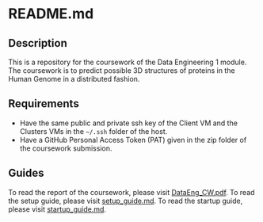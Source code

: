# README.md

## Description
This is a repository for the coursework of the Data Engineering 1 module.
The coursework is to predict possible 3D structures of proteins in the Human Genome in a distributed fashion.

## Requirements
- Have the same public and private ssh key of the Client VM and the Clusters VMs in the `~/.ssh` folder of the host.
- Have a GitHub Personal Access Token (PAT) given in the zip folder of the coursework submission.

## Guides
To read the report of the coursework, please visit [DataEng_CW.pdf](DataEng_CW.pdf).
To read the setup guide, please visit [setup_guide.md](setup_guide.md).
To read the startup guide, please visit [startup_guide.md](startup_guide.md).
